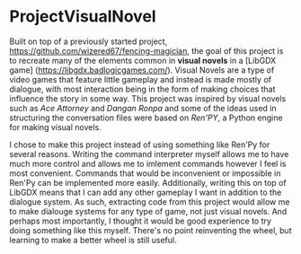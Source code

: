 # ProjectVisualNovel
Built on top of a previously started project, https://github.com/wizered67/fencing-magician, the goal of this project is to recreate many of the elements common in **visual novels** in a [LibGDX game] (https://libgdx.badlogicgames.com/). Visual Novels are a type of video games that feature little gameplay and instead is made mostly of dialogue, with most interaction being in the form of making choices that influence the story in some way. This project was inspired by visual novels such as *Ace Attorney* and *Dangan Ronpa* and some of the ideas used in structuring the conversation files were based on *Ren'PY*, a Python engine for making visual novels. 

I chose to make this project instead of using something like Ren'Py for several reasons. Writing the command interpreter myself allows me to have much more control and allows me to imlement commands however I feel is most convenient. Commands that would be inconvenient or impossible in Ren'Py can be implemented more easily. Additionally, writing this on top of LibGDX means that I can add any other gameplay I want in addition to the dialogue system. As such, extracting code from this project would allow me to make dialouge systems for any type of game, not just visual novels. And perhaps most importantly, I thought it would be good experience to try doing something like this myself. There's no point reinventing the wheel, but learning to make a better wheel is still useful.
